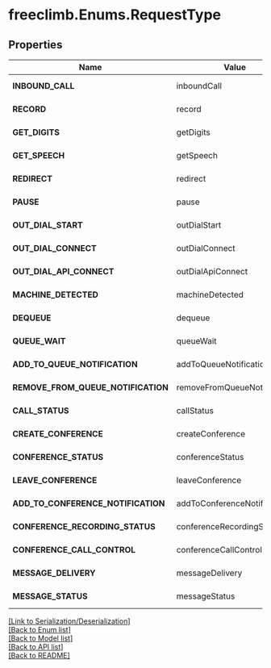 # freeclimb.Enums.RequestType

## Properties

Name | Value | Notes
------------ | ------------- | -------------
**INBOUND_CALL** | inboundCall | Represented in C# as 1
**RECORD** | record | Represented in C# as 2
**GET_DIGITS** | getDigits | Represented in C# as 3
**GET_SPEECH** | getSpeech | Represented in C# as 4
**REDIRECT** | redirect | Represented in C# as 5
**PAUSE** | pause | Represented in C# as 6
**OUT_DIAL_START** | outDialStart | Represented in C# as 7
**OUT_DIAL_CONNECT** | outDialConnect | Represented in C# as 8
**OUT_DIAL_API_CONNECT** | outDialApiConnect | Represented in C# as 9
**MACHINE_DETECTED** | machineDetected | Represented in C# as 10
**DEQUEUE** | dequeue | Represented in C# as 11
**QUEUE_WAIT** | queueWait | Represented in C# as 12
**ADD_TO_QUEUE_NOTIFICATION** | addToQueueNotification | Represented in C# as 13
**REMOVE_FROM_QUEUE_NOTIFICATION** | removeFromQueueNotification | Represented in C# as 14
**CALL_STATUS** | callStatus | Represented in C# as 15
**CREATE_CONFERENCE** | createConference | Represented in C# as 16
**CONFERENCE_STATUS** | conferenceStatus | Represented in C# as 17
**LEAVE_CONFERENCE** | leaveConference | Represented in C# as 18
**ADD_TO_CONFERENCE_NOTIFICATION** | addToConferenceNotification | Represented in C# as 19
**CONFERENCE_RECORDING_STATUS** | conferenceRecordingStatus | Represented in C# as 20
**CONFERENCE_CALL_CONTROL** | conferenceCallControl | Represented in C# as 21
**MESSAGE_DELIVERY** | messageDelivery | Represented in C# as 22
**MESSAGE_STATUS** | messageStatus | Represented in C# as 23


[[Link to Serialization/Deserialization]](../README.md#documentation-for-serialization-deserialization)<br /> 
[[Back to Enum list]](../README.md#documentation-for-enums)<br /> 
[[Back to Model list]](../README.md#documentation-for-models)<br /> 
[[Back to API list]](../README.md#documentation-for-api-endpoints) <br /> 
[[Back to README]](../README.md) <br /> 
